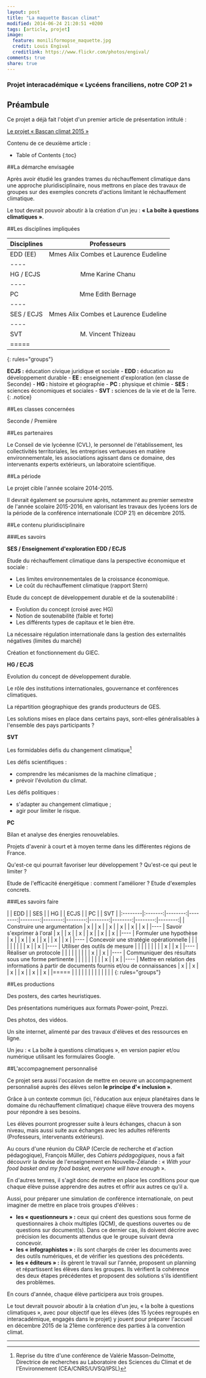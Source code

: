 ```yaml
---
layout: post
title: "La maquette Bascan climat"
modified: 2014-06-24 21:20:51 +0200
tags: [article, projet]
image:
  feature: moniliformopse_maquette.jpg
  credit: Louis Engival
  creditlink: https://www.flickr.com/photos/engival/
comments: true
share: true
---
```

<h3>Projet interacadémique « Lycéens franciliens, notre COP 21 »</h3>

<h2>Préambule</h2>

Ce projet a déjà fait l'objet d'un premier article de présentation intitulé :

<div markdown="0"><a href="http://moniliformopse.github.io/le-projet-bascan-climat-2015/" class="btn"> Le projet « Bascan climat 2015 »</a></div>

Contenu de ce deuxième article :

* Table of Contents
{:toc}

##La démarche envisagée

Après avoir étudié les grandes trames du réchauffement climatique dans une approche pluridisciplinaire, nous mettrons en place des travaux de groupes sur des exemples concrets d'actions limitant le réchauffement climatique.

Le tout devrait pouvoir aboutir à la création d'un jeu : **« La boîte à questions climatiques »**.

##Les disciplines impliquées

| Disciplines | Professeurs |
|:--------|:-------:|
| EDD (EE)   | Mmes Alix Combes et Laurence Eudeline   |
|----
| HG / ECJS   | Mme Karine Chanu   |
|----
| PC   | Mme Edith Bernage   |
|----
| SES / ECJS   | Mmes Alix Combes et Laurence Eudeline   |
|----
| SVT   | M. Vincent Thizeau   |
|=====
{: rules="groups"}

**ECJS :** éducation civique juridique et sociale - **EDD :** éducation au développement durable - **EE :** enseignement d'exploration (en classe de Seconde)  - **HG :** histoire et géographie - **PC :** physique et chimie - **SES :** sciences économiques et sociales - **SVT :** sciences de la vie et de la Terre.
{: .notice}

##Les classes concernées

Seconde / Première

##Les partenaires

Le Conseil de vie lycéenne (CVL), le personnel de l'établissement, les collectivités territoriales, les entreprises vertueuses en matière environnementale, les associations agissant dans ce domaine, des intervenants experts extérieurs, un laboratoire scientifique.

##La période

Le projet cible l'année scolaire 2014-2015.

Il devrait également se poursuivre après, notamment au premier semestre de l'année scolaire 2015-2016, en valorisant les travaux des lycéens lors de la période de la conférence internationale (COP 21) en décembre 2015.

##Le contenu pluridisciplinaire

###Les savoirs

**SES / Enseignement d'exploration EDD / ECJS**

Etude du réchauffement climatique dans la perspective économique et sociale :

* Les limites environnementales de la croissance économique.
* Le coût du réchauffement climatique (rapport Stern)

Etude du concept de développement durable et de la soutenabilité :

* Evolution du concept (croisé avec HG)
* Notion de soutenabilité (faible et forte)
* Les différents types de capitaux et le bien être.

La nécessaire régulation internationale dans la gestion des externalités négatives (limites du marché)

Création et fonctionnement du GIEC.

**HG / ECJS**

Evolution du concept de développement durable.

Le rôle des institutions internationales, gouvernance et conférences climatiques.

La répartition géographique des grands producteurs de GES.

Les solutions mises en place dans certains pays, sont-elles généralisables à l'ensemble des pays participants ?

**SVT**

Les formidables défis du changement climatique[^1]

Les défis scientifiques :

* comprendre les mécanismes de la machine climatique ;
* prévoir l'évolution du climat.

Les défis politiques :

* s'adapter au changement climatique ;
* agir pour limiter le risque.

[^1]: Reprise du titre d'une conférence de Valérie Masson-Delmotte, Directrice de recherches au Laboratoire des Sciences du Climat et de l'Environnement (CEA/CNRS/UVSQ/IPSL)

**PC**

Bilan et analyse des énergies renouvelables.

Projets d'avenir à court et à moyen terme dans les différentes régions de France.

Qu'est-ce qui pourrait favoriser leur développement ? Qu'est-ce qui peut le limiter ?

Etude de l'efficacité énergétique : comment l'améliorer ? Etude d'exemples concrets.

###Les savoirs faire

|  | EDD |  | SES |  | HG |  | ECJS |  | PC |  | SVT |
|:--------|:-------:|--------:|--------:|--------:|--------:|--------:|--------:|--------:|--------:|--------:|
| Construire une argumentation   | x   |  | x  |  |  x  |  |  x  |  | x   |  |  x  |
|----
| Savoir s'exprimer à l'oral   | x   |  | x   |  |  x   |  | x   |  |  x  |  |  x  |
|----
| Formuler une hypothèse   | x  |  | x  |  |  x  |  |  x  |  |  x  |  |  x  |
|----
| Concevoir une stratégie opérationnelle   |  |   |  |    |  |    |  |    | x   |  | x   |
|----
| Utiliser des outils de mesure   |  |   |  |    |  |    |  |    |  x  |  | x   |
|----
| Réaliser un protocole   |  |   |  |    |  |    |  |    |  x  |  |  x  |
|----
| Communiquer des résultats sous une forme pertinente   |  |   |  |    |  |    |  |    | x   |  | x   |
|----
| Mettre en relation des  informations à partir de documents fournis et/ou de connaissances   | x   |  | x   |  |  x  |  | x   |  |  x  |  |  x  |
|=====
|  |  |  |  |  |  |  |  |  |  |  |  |
{: rules="groups"}

##Les productions

Des posters, des cartes heuristiques.

Des présentations numériques aux formats Power-point, Prezzi.

Des photos, des vidéos.

Un site internet, alimenté par des travaux d'élèves et des ressources en ligne.

Un jeu : « La boîte à questions climatiques », en version papier et/ou numérique utilisant les formulaires Google.

##L'accompagnement personnalisé

Ce projet sera aussi l'occasion de mettre en oeuvre un accompagnement personnalisé auprès des élèves selon **le principe d'« inclusion »**.

Grâce à un contexte commun (ici, l'éducation aux enjeux planétaires dans le domaine du réchauffement climatique) chaque élève trouvera des moyens pour répondre à ses besoins.

Les élèves pourront progresser suite à leurs échanges, chacun à son niveau, mais aussi suite aux échanges avec les adultes référents (Professeurs, intervenants extérieurs).

Au cours d'une réunion du CRAP (Cercle de recherche et d'action pédagogique), François Müller, des *Cahiers pédagogiques*, nous a fait découvrir la devise de l'enseignement en Nouvelle-Zélande : « *With your food basket and my food basket, everyone will have enough* ».

En d'autres termes, il s'agit donc de mettre en place les conditions pour que chaque élève puisse apprendre des autres et offrir aux autres ce qu'il a.

Aussi, pour préparer une simulation de conférence internationale, on peut imaginer de mettre en place trois groupes d'élèves :

* **les « questionneurs » :** ceux qui créent des questions sous forme de questionnaires à choix multiples (QCM), de questions ouvertes ou de questions sur document(s). Dans ce dernier cas, ils doivent décrire avec précision les documents attendus que le groupe suivant devra concevoir.
* **les « infographistes » :** ils sont chargés de créer les documents avec des outils numériques, et de vérifier les questions des précédents.
* **les « éditeurs » :** ils gèrent le travail sur l'année, proposent un planning et répartissent les élèves dans les groupes. Ils vérifient la cohérence des deux étapes précédentes et proposent des solutions s'ils identifient des problèmes.

En cours d'année, chaque élève participera aux trois groupes.

Le tout devrait pouvoir aboutir à la création d'un jeu, « la boîte à questions climatiques », avec pour objectif que les élèves (des 15 lycées regroupés en interacadémique, engagés dans le projet) y jouent pour préparer l'accueil en décembre 2015 de la 21ème conférence des parties à la convention climat.

---